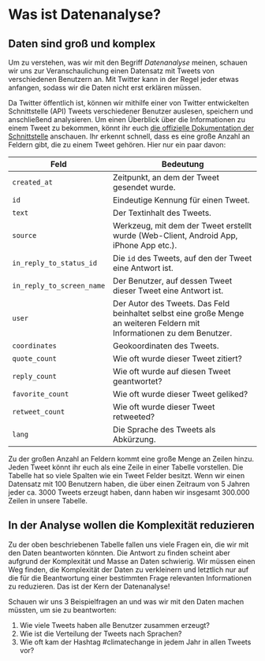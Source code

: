 # Was ist Datenanalyse?

## Daten sind groß und komplex

Um zu verstehen, was wir mit den Begriff _Datenanalyse_ meinen, schauen wir uns zur Veranschaulichung einen Datensatz mit Tweets von verschiedenen Benutzern an. Mit Twitter kann in der Regel jeder etwas anfangen, sodass wir die Daten nicht erst erklären müssen.&#x20;

Da Twitter öffentlich ist, können wir mithilfe einer von Twitter entwickelten Schnittstelle (API) Tweets verschiedener Benutzer auslesen, speichern und anschließend analysieren. Um einen Überblick über die Informationen zu einem Tweet zu bekommen, könnt ihr euch [die offizielle Dokumentation der Schnittstelle](https://developer.twitter.com/en/docs/twitter-api/v1/data-dictionary/object-model/tweet) anschauen. Ihr erkennt schnell, dass es eine große Anzahl an Feldern gibt, die zu einem Tweet gehören. Hier nur ein paar davon:

| Feld                      | Bedeutung                                                                                                                |
| ------------------------- | ------------------------------------------------------------------------------------------------------------------------ |
| `created_at`              | Zeitpunkt, an dem der Tweet gesendet wurde.                                                                              |
| `id`                      | Eindeutige Kennung für einen Tweet.                                                                                      |
| `text`                    | Der Textinhalt des Tweets.                                                                                               |
| `source`                  | Werkzeug, mit dem der Tweet erstellt wurde (Web-Client, Android App, iPhone App etc.).                                   |
| `in_reply_to_status_id`   | Die `id` des Tweets, auf den der Tweet eine Antwort ist.                                                                 |
| `in_reply_to_screen_name` | Der Benutzer, auf dessen Tweet dieser Tweet eine Antwort ist.                                                            |
| `user`                    | Der Autor des Tweets. Das Feld beinhaltet selbst eine große Menge an weiteren Feldern mit Informationen zu dem Benutzer. |
| `coordinates`             | Geokoordinaten des Tweets.                                                                                               |
| `quote_count`             | Wie oft wurde dieser Tweet zitiert?                                                                                      |
| `reply_count`             | Wie oft wurde auf diesen Tweet geantwortet?                                                                              |
| `favorite_count`          | Wie oft wurde dieser Tweet geliked?                                                                                      |
| `retweet_count`           | Wie oft wurde dieser Tweet retweeted?                                                                                    |
| `lang`                    | Die Sprache des Tweets als Abkürzung.                                                                                    |

Zu der großen Anzahl an Feldern kommt eine große Menge an Zeilen hinzu. Jeden Tweet könnt ihr euch als eine Zeile in einer Tabelle vorstellen. Die Tabelle hat so viele Spalten wie ein Tweet Felder besitzt. Wenn wir einen Datensatz mit 100 Benutzern haben, die über einen Zeitraum von 5 Jahren jeder ca. 3000 Tweets erzeugt haben, dann haben wir insgesamt 300.000 Zeilen in unsere Tabelle.

## In der Analyse wollen die Komplexität reduzieren

Zu der oben beschriebenen Tabelle fallen uns viele Fragen ein, die wir mit den Daten beantworten könnten. Die Antwort zu finden scheint aber aufgrund der Komplexität und Masse an Daten schwierig. Wir müssen einen Weg finden, die Komplexität der Daten zu verkleinern und letztlich nur auf die für die Beantwortung einer bestimmten Frage relevanten Informationen zu reduzieren. Das ist der Kern der Datenanalyse!

Schauen wir uns 3 Beispielfragen an und was wir mit den Daten machen müssten, um sie zu beantworten:

1. Wie viele Tweets haben alle Benutzer zusammen erzeugt?
2. Wie ist die Verteilung der Tweets nach Sprachen?
3. Wie oft kam der Hashtag #climatechange in jedem Jahr in allen Tweets vor?

